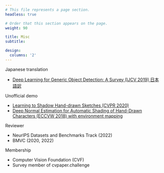 ```yaml
---
# This file represents a page section.
headless: true

# Order that this section appears on the page.
weight: 90

title: Misc
subtitle:

design:
  columns: '2'
---
```


Japanese translation
- [Deep Learning for Generic Object Detection: A Survey (IJCV 2019) 日本語訳](https://shinya7y.github.io/note/detection/ObjectDetectionSurvey_jp.pdf)

<!--TODO slideshare-->

Unofficial demo
- [Learning to Shadow Hand-drawn Sketches (CVPR 2020)](https://shinya7y.github.io/playground/shadesketch/)
- [Deep Normal Estimation for Automatic Shading of Hand-Drawn Characters (ECCVW 2018) with environment mapping](https://shinya7y.github.io/playground/envmaps.html)

Reviewer
- NeurIPS Datasets and Benchmarks Track (2022)
- BMVC (2020, 2022)

Membership
- Computer Vision Foundation (CVF)
- Survey member of cvpaper.challenge
